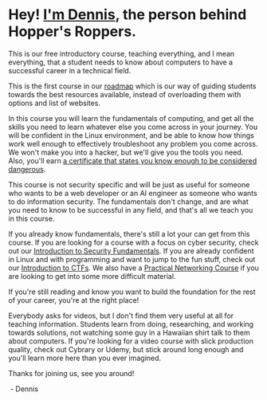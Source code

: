 # Hey! [I'm Dennis](https://www.hoppersroppers.org/about.html), the person behind Hopper's Roppers.

This is our free introductory course, teaching everything, and I mean
everything, that a student needs to know about computers to have a
successful career in a technical field.

This is the first course in our
[roadmap](https://www.hoppersroppers.org/roadmap/) which is our way of
guiding students towards the best resources available, instead of
overloading them with options and list of websites.

In this course you will learn the fundamentals of computing, and get all
the skills you need to learn whatever else you come across in your
journey. You will be confident in the Linux environment, and be able to
know how things work well enough to effectively troubleshoot any problem
you come across. We won't make you into a hacker, but we'll give you the
tools you need. Also, you'll earn [a certificate that states you know
enough to be considered
dangerous](https://badgr.com/public/badges/OCgMVVYKT82mZZkDah6BBQ).

This course is not security specific and will be just as useful for
someone who wants to be a web developer or an AI engineer as someone who
wants to do information security. The fundamentals don't change, and are
what you need to know to be successful in any field, and that's all we
teach you in this course.

If you already know fundamentals, there's still a lot your can get from
this course. If you are looking for a course with a focus on cyber
security, check out our [Introduction to Security
Fundamentals](https://www.roppers.org/courses/security). If you are
already confident in Linux and with programming and want to jump to the
fun stuff, check out our [Introduction to
CTFs](https://www.hoppersroppers.org/courseCTF.html). We also have a
[Practical Networking
Course](https://www.roppers.org/courses/networking) if you are looking
to get into some more difficult material.

If you're still reading and know you want to build the foundation for
the rest of your career, you're at the right place!

  

Everybody asks for videos, but I don't find them very useful at all for
teaching information. Students learn from doing, researching, and
working towards solutions, not watching some guy in a Hawaiian shirt
talk to them about computers. If you're looking for a video course with
slick production quality, check out Cybrary or Udemy, but stick around
long enough and you'll learn more here than you ever imagined.

Thanks for joining us, see you around!

 - Dennis

  

